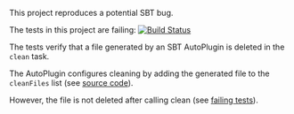 This project reproduces a potential SBT bug.

The tests in this project are failing: [![Build Status](https://travis-ci.org/urbas/bug-sbt-autoplugin-clean.svg)](https://travis-ci.org/urbas/bug-sbt-autoplugin-clean)

The tests verify that a file generated by an SBT AutoPlugin is deleted in the `clean` task.

The AutoPlugin configures cleaning by adding the generated file to the `cleanFiles` list (see [source code](src/main/scala/si/urbas/sbt/CleanAutoPluginBug.scala#L22)).

However, the file is not deleted after calling clean (see [failing tests](src/sbt-test/autoplugin-must-clean/simple/test#L5)).
